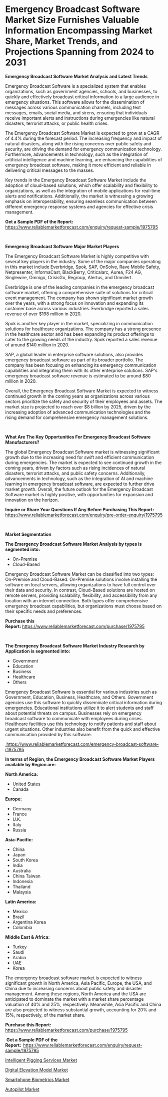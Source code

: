 <p><h1>Emergency Broadcast Software Market Size Furnishes Valuable Information Encompassing Market Share, Market Trends, and Projections Spanning from 2024 to 2031</h1></p><p><strong>Emergency Broadcast Software Market Analysis and Latest Trends</strong></p>
<p><p>Emergency Broadcast Software is a specialized system that enables organizations, such as government agencies, schools, and businesses, to quickly and effectively broadcast critical information to a large audience in emergency situations. This software allows for the dissemination of messages across various communication channels, including text messages, emails, social media, and sirens, ensuring that individuals receive important alerts and instructions during emergencies like natural disasters, terrorist attacks, or public health crises.</p><p>The Emergency Broadcast Software Market is expected to grow at a CAGR of 4.4% during the forecast period. The increasing frequency and impact of natural disasters, along with the rising concerns over public safety and security, are driving the demand for emergency communication technology. Furthermore, advancements in technology, such as the integration of artificial intelligence and machine learning, are enhancing the capabilities of emergency broadcast software, making it more efficient and reliable in delivering critical messages to the masses.</p><p>Key trends in the Emergency Broadcast Software Market include the adoption of cloud-based solutions, which offer scalability and flexibility to organizations, as well as the integration of mobile applications for real-time alerts and notifications. Additionally, the market is witnessing a growing emphasis on interoperability, ensuring seamless communication between different emergency response systems and agencies for effective crisis management.</p></p>
<p><strong>Get a Sample PDF of the Report:&nbsp;</strong> <a href="https://www.reliablemarketforecast.com/enquiry/request-sample/1975795">https://www.reliablemarketforecast.com/enquiry/request-sample/1975795</a></p>
<p>&nbsp;</p>
<p><strong>Emergency Broadcast Software Major Market Players</strong></p>
<p><p>The Emergency Broadcast Software Market is highly competitive with several key players in the industry. Some of the major companies operating in this market include Everbridge, Spok, SAP, OnSolve, Rave Mobile Safety, Netpresenter, InformaCast, BlackBerry, Criticalarc, Aurea, F24 AG, Singlewire, Omnigo, CrisisGo, Regroup, Alertus, and Omnilert.</p><p>Everbridge is one of the leading companies in the emergency broadcast software market, offering a comprehensive suite of solutions for critical event management. The company has shown significant market growth over the years, with a strong focus on innovation and expanding its customer base across various industries. Everbridge reported a sales revenue of over $198 million in 2020.</p><p>Spok is another key player in the market, specializing in communication solutions for healthcare organizations. The company has a strong presence in the healthcare sector and has been expanding its product offerings to cater to the growing needs of the industry. Spok reported a sales revenue of around $140 million in 2020.</p><p>SAP, a global leader in enterprise software solutions, also provides emergency broadcast software as part of its broader portfolio. The company has been focusing on enhancing its emergency communication capabilities and integrating them with its other enterprise solutions. SAP's emergency broadcast software revenue is estimated to be around $80 million in 2020.</p><p>Overall, the Emergency Broadcast Software Market is expected to witness continued growth in the coming years as organizations across various sectors prioritize the safety and security of their employees and assets. The market size is projected to reach over $8 billion by 2025, driven by the increasing adoption of advanced communication technologies and the rising demand for comprehensive emergency management solutions.</p></p>
<p>&nbsp;</p>
<p><strong>What Are The Key Opportunities For Emergency Broadcast Software Manufacturers?</strong></p>
<p><p>The global Emergency Broadcast Software market is witnessing significant growth due to the increasing need for swift and efficient communication during emergencies. The market is expected to see continued growth in the coming years, driven by factors such as rising incidences of natural disasters, terrorist attacks, and public safety concerns. Additionally, advancements in technology, such as the integration of AI and machine learning in emergency broadcast software, are expected to further drive market growth. Overall, the future outlook for the Emergency Broadcast Software market is highly positive, with opportunities for expansion and innovation on the horizon.</p></p>
<p><strong>Inquire or Share Your Questions If Any Before Purchasing This Report:</strong> <a href="https://www.reliablemarketforecast.com/enquiry/pre-order-enquiry/1975795">https://www.reliablemarketforecast.com/enquiry/pre-order-enquiry/1975795</a></p>
<p>&nbsp;</p>
<p><strong>Market Segmentation</strong></p>
<p><strong>The Emergency Broadcast Software Market Analysis by types is segmented into:</strong></p>
<p><ul><li>On-Premise</li><li>Cloud-Based</li></ul></p>
<p><p>Emergency Broadcast Software Market can be classified into two types: On-Premise and Cloud-Based. On-Premise solutions involve installing the software on local servers, allowing organizations to have full control over their data and security. In contrast, Cloud-Based solutions are hosted on remote servers, providing scalability, flexibility, and accessibility from any location with an internet connection. Both types offer comprehensive emergency broadcast capabilities, but organizations must choose based on their specific needs and preferences.</p></p>
<p><strong>Purchase this Report:&nbsp;</strong><a href="https://www.reliablemarketforecast.com/purchase/1975795">https://www.reliablemarketforecast.com/purchase/1975795</a></p>
<p>&nbsp;</p>
<p><strong>The Emergency Broadcast Software Market Industry Research by Application is segmented into:</strong></p>
<p><ul><li>Government</li><li>Education</li><li>Business</li><li>Healthcare</li><li>Others</li></ul></p>
<p><p>Emergency Broadcast Software is essential for various industries such as Government, Education, Business, Healthcare, and Others. Government agencies use this software to quickly disseminate critical information during emergencies. Educational institutions utilize it to alert students and staff about potential threats on campus. Businesses rely on emergency broadcast software to communicate with employees during crises. Healthcare facilities use this technology to notify patients and staff about urgent situations. Other industries also benefit from the quick and effective communication provided by this software.</p></p>
<p><a href="https://www.reliablemarketforecast.com/emergency-broadcast-software-r1975795">&nbsp;https://www.reliablemarketforecast.com/emergency-broadcast-software-r1975795</a></p>
<p><strong>In terms of Region, the Emergency Broadcast Software Market Players available by Region are:</strong></p>
<p>
    <p> <strong> North America: </strong>
        <ul>
            <li>United States</li>
            <li>Canada</li>
        </ul>
        </p> 
    <p> <strong> Europe: </strong>
        <ul>
            <li>Germany</li>
            <li>France</li>
            <li>U.K.</li>
            <li>Italy</li>
            <li>Russia</li>
        </ul>
        </p> 
    <p> <strong> Asia-Pacific: </strong>
        <ul>
            <li>China</li>
            <li>Japan</li>
            <li>South Korea</li>
            <li>India</li>
            <li>Australia</li>
            <li>China Taiwan</li>
            <li>Indonesia</li>
            <li>Thailand</li>
            <li>Malaysia</li>
        </ul>
        </p> 
    <p> <strong> Latin America: </strong>
        <ul>
            <li>Mexico</li>
            <li>Brazil</li>
            <li>Argentina Korea</li>
            <li>Colombia</li>
        </ul>
        </p> 
    <p> <strong> Middle East & Africa: </strong>
        <ul>
            <li>Turkey</li>
            <li>Saudi</li>
            <li>Arabia</li>
            <li>UAE</li>
            <li>Korea</li>
        </ul>
    </p>
    </p>
<p><p>The emergency broadcast software market is expected to witness significant growth in North America, Asia Pacific, Europe, the USA, and China due to increasing concerns about public safety and disaster management. Among these regions, North America and the USA are anticipated to dominate the market with a market share percentage valuation of 40% and 25%, respectively. Meanwhile, Asia Pacific and China are also projected to witness substantial growth, accounting for 20% and 15%, respectively, of the market share.</p></p>
<p><strong>Purchase this Report: </strong><a href="https://www.reliablemarketforecast.com/purchase/1975795">https://www.reliablemarketforecast.com/purchase/1975795</a></p>
<p>&nbsp;<strong>Get a Sample PDF of the Report:&nbsp;&nbsp;</strong><a href="https://www.reliablemarketforecast.com/enquiry/request-sample/1975795">https://www.reliablemarketforecast.com/enquiry/request-sample/1975795</a></p>
<p><strong></strong></p>
<p><p><a href="https://github.com/jadenRaynor/Market-Research-Report-List-1/blob/main/intelligent-pigging-services-market.md">Intelligent Pigging Services Market</a></p><p><a href="https://github.com/ranaacryptoaddmin/Market-Research-Report-List-1/blob/main/digital-elevation-model-market.md">Digital Elevation Model Market</a></p><p><a href="https://www.linkedin.com/pulse/smartphone-biometrics-market-global-regional-analysis-focus-dg1de">Smartphone Biometrics Market</a></p><p><a href="https://www.linkedin.com/pulse/autopilot-market-segmentation-geographical-regions-forcast-3vahc">Autopilot Market</a></p></p>